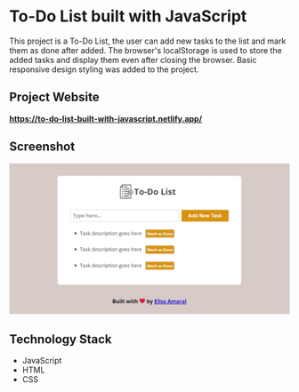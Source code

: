 # To-Do List built with JavaScript

This project is a To-Do List, the user can add new tasks to the list and mark them as done after added. The browser's localStorage is used to store the added tasks and display them even after closing the browser. Basic responsive design styling was added to the project.

## Project Website

**https://to-do-list-built-with-javascript.netlify.app/**

## Screenshot

![Screenshot](assets/img/Screenshot.jpg)

## Technology Stack

+ JavaScript
+ HTML
+ CSS
